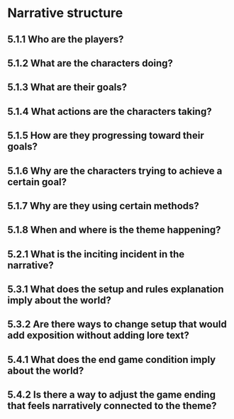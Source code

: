 # Narrative structure

## 5.1.1 Who are the players?

## 5.1.2 What are the characters doing? 

## 5.1.3 What are their goals?

## 5.1.4 What actions are the characters taking?

## 5.1.5 How are they progressing toward their goals?

## 5.1.6 Why are the characters trying to achieve a certain goal?

## 5.1.7 Why are they using certain methods?

## 5.1.8 When and where is the theme happening?

## 5.2.1 What is the inciting incident in the narrative? 

## 5.3.1 What does the setup and rules explanation imply about the world? 

## 5.3.2 Are there ways to change setup that would add exposition without adding lore text?

## 5.4.1 What does the end game condition imply about the world?

## 5.4.2 Is there a way to adjust the game ending that feels narratively connected to the theme?